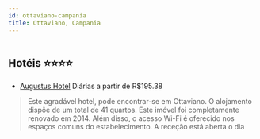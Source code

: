 ```yaml
---
id: ottaviano-campania
title: Ottaviano, Campania
---
```


<center><img src="http://photos.hotelbeds.com/giata/36/361380/361380a_hb_a_001.jpg" alt="" /></center>


## Hotéis ⭐️⭐️⭐️⭐️

-    [Augustus Hotel](https://www.hurb.com/aud/https://www.hurb.com/hoteis/ottaviano/augustus-hotel-JNP-JP974026?cmp=18055) Diárias a partir de R$195.38
   > Este agradável hotel, pode encontrar-se em Ottaviano. O alojamento dispõe de um total de 41 quartos. Este imóvel foi completamente renovado em 2014. Além disso, o acesso Wi-Fi é oferecido nos espaços comuns do estabelecimento. A receção está aberta o dia 
